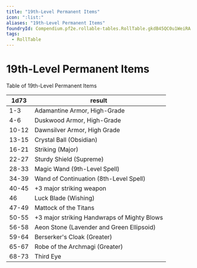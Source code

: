 ```yaml
---
title: "19th-Level Permanent Items"
icon: ":list:"
aliases: "19th-Level Permanent Items"
foundryId: Compendium.pf2e.rollable-tables.RollTable.gkdB45QC0u1WeiRA
tags:
  - RollTable
---
```


# 19th-Level Permanent Items
Table of 19th-Level Permanent Items

| 1d73 | result |
|------|--------|
| 1-3 | Adamantine Armor, High-Grade |
| 4-6 | Duskwood Armor, High-Grade |
| 10-12 | Dawnsilver Armor, High Grade |
| 13-15 | Crystal Ball (Obsidian) |
| 16-21 | Striking (Major) |
| 22-27 | Sturdy Shield (Supreme) |
| 28-33 | Magic Wand (9th-Level Spell) |
| 34-39 | Wand of Continuation (8th-Level Spell) |
| 40-45 | +3 major striking weapon |
| 46 | Luck Blade (Wishing) |
| 47-49 | Mattock of the Titans |
| 50-55 | +3 major striking Handwraps of Mighty Blows |
| 56-58 | Aeon Stone (Lavender and Green Ellipsoid) |
| 59-64 | Berserker's Cloak (Greater) |
| 65-67 | Robe of the Archmagi (Greater) |
| 68-73 | Third Eye |
